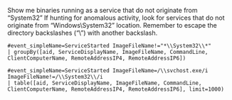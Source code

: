 Show me binaries running as a service that do not originate from “System32”
If hunting for anomalous activity, look for services that do not originate from “Windows\System32” location. Remember to escape the directory backslashes (“\”) with another backslash.

```
#event_simpleName=ServiceStarted ImageFileName!="*\\System32\\*"
| groupBy([aid, ServiceDisplayName, ImageFileName, CommandLine, ClientComputerName, RemoteAddressIP4, RemoteAddressIP6])
```

```
#event_simpleName=ServiceStarted ImageFileName=/\\svchost.exe/i ImageFileName!=/\\System32\\/i 
| table([aid, ServiceDisplayName, ImageFileName, CommandLine, ClientComputerName, RemoteAddressIP4, RemoteAddressIP6], limit=1000)
```
